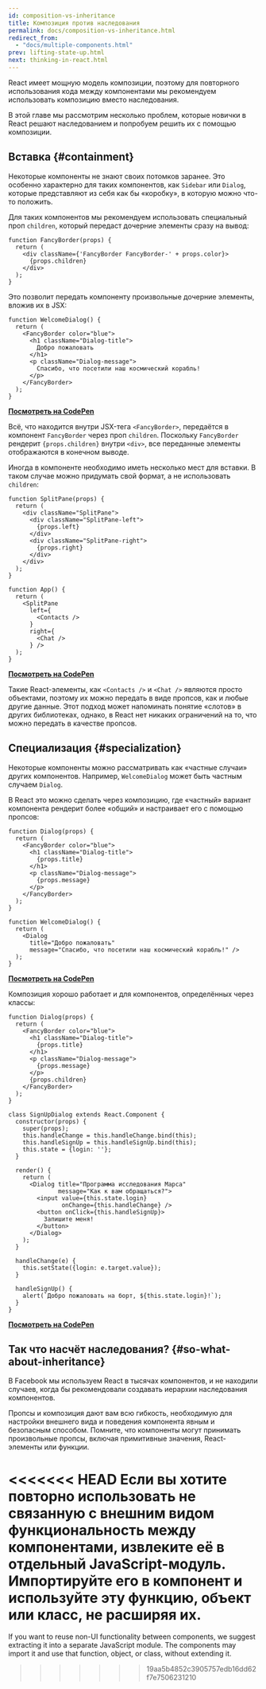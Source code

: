 ```yaml
---
id: composition-vs-inheritance
title: Композиция против наследования
permalink: docs/composition-vs-inheritance.html
redirect_from:
  - "docs/multiple-components.html"
prev: lifting-state-up.html
next: thinking-in-react.html
---
```


React имеет мощную модель композиции, поэтому для повторного использования кода между компонентами мы рекомендуем использовать композицию вместо наследования.

В этой главе мы рассмотрим несколько проблем, которые новички в React решают наследованием и попробуем решить их с помощью композиции.

## Вставка {#containment}

Некоторые компоненты не знают своих потомков заранее. Это особенно характерно для таких компонентов, как `Sidebar` или `Dialog`, которые представляют из себя как бы «коробку», в которую можно что-то положить.

Для таких компонентов мы рекомендуем использовать специальный проп `children`, который передаст дочерние элементы сразу на вывод:

```js{4}
function FancyBorder(props) {
  return (
    <div className={'FancyBorder FancyBorder-' + props.color}>
      {props.children}
    </div>
  );
}
```

Это позволит передать компоненту произвольные дочерние элементы, вложив их в JSX:

```js{4-9}
function WelcomeDialog() {
  return (
    <FancyBorder color="blue">
      <h1 className="Dialog-title">
        Добро пожаловать
      </h1>
      <p className="Dialog-message">
        Спасибо, что посетили наш космический корабль!
      </p>
    </FancyBorder>
  );
}
```

**[Посмотреть на CodePen](https://codepen.io/gaearon/pen/ozqNOV?editors=0010)**

Всё, что находится внутри JSX-тега `<FancyBorder>`, передаётся в компонент `FancyBorder` через проп `children`. Поскольку `FancyBorder` рендерит `{props.children}` внутри `<div>`, все переданные элементы отображаются в конечном выводе.

Иногда в компоненте необходимо иметь несколько мест для вставки. В таком случае можно придумать свой формат, а не использовать `children`:

```js{5,8,18,21}
function SplitPane(props) {
  return (
    <div className="SplitPane">
      <div className="SplitPane-left">
        {props.left}
      </div>
      <div className="SplitPane-right">
        {props.right}
      </div>
    </div>
  );
}

function App() {
  return (
    <SplitPane
      left={
        <Contacts />
      }
      right={
        <Chat />
      } />
  );
}
```

[**Посмотреть на CodePen**](https://codepen.io/gaearon/pen/gwZOJp?editors=0010)

Такие React-элементы, как `<Contacts />` и `<Chat />` являются просто объектами, поэтому их можно передать в виде пропсов, как и любые другие данные. Этот подход может напоминать понятие «слотов» в других библиотеках, однако, в React нет никаких ограничений на то, что можно передать в качестве пропсов.

## Специализация {#specialization}

Некоторые компоненты можно рассматривать как «частные случаи» других компонентов. Например, `WelcomeDialog` может быть частным случаем `Dialog`.

В React это можно сделать через композицию, где «частный» вариант компонента рендерит более «общий» и настраивает его с помощью пропсов:

```js{5,8,16-18}
function Dialog(props) {
  return (
    <FancyBorder color="blue">
      <h1 className="Dialog-title">
        {props.title}
      </h1>
      <p className="Dialog-message">
        {props.message}
      </p>
    </FancyBorder>
  );
}

function WelcomeDialog() {
  return (
    <Dialog
      title="Добро пожаловать"
      message="Спасибо, что посетили наш космический корабль!" />
  );
}
```

[**Посмотреть на CodePen**](https://codepen.io/gaearon/pen/kkEaOZ?editors=0010)

Композиция хорошо работает и для компонентов, определённых через классы:

```js{10,27-31}
function Dialog(props) {
  return (
    <FancyBorder color="blue">
      <h1 className="Dialog-title">
        {props.title}
      </h1>
      <p className="Dialog-message">
        {props.message}
      </p>
      {props.children}
    </FancyBorder>
  );
}

class SignUpDialog extends React.Component {
  constructor(props) {
    super(props);
    this.handleChange = this.handleChange.bind(this);
    this.handleSignUp = this.handleSignUp.bind(this);
    this.state = {login: ''};
  }

  render() {
    return (
      <Dialog title="Программа исследования Марса"
              message="Как к вам обращаться?">
        <input value={this.state.login}
               onChange={this.handleChange} />
        <button onClick={this.handleSignUp}>
          Запишите меня!
        </button>
      </Dialog>
    );
  }

  handleChange(e) {
    this.setState({login: e.target.value});
  }

  handleSignUp() {
    alert(`Добро пожаловать на борт, ${this.state.login}!`);
  }
}
```

[**Посмотреть на CodePen**](https://codepen.io/gaearon/pen/gwZbYa?editors=0010)

## Так что насчёт наследования? {#so-what-about-inheritance}

В Facebook мы используем React в тысячах компонентов, и не находили случаев, когда бы рекомендовали создавать иерархии наследования компонентов.

Пропсы и композиция дают вам всю гибкость, необходимую для настройки внешнего вида и поведения компонента явным и безопасным способом. Помните, что компоненты могут принимать произвольные пропсы, включая примитивные значения, React-элементы или функции.

<<<<<<< HEAD
Если вы хотите повторно использовать не связанную с внешним видом функциональность между компонентами, извлеките её в отдельный JavaScript-модуль. Импортируйте его в компонент и используйте эту функцию, объект или класс, не расширяя их.
=======
If you want to reuse non-UI functionality between components, we suggest extracting it into a separate JavaScript module. The components may import it and use that function, object, or class, without extending it.
>>>>>>> 19aa5b4852c3905757edb16dd62f7e7506231210
